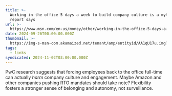 ```yaml
---
title: >-
  Working in the office 5 days a week to build company culture is a myth, PwC
  report says
url: >-
  https://www.msn.com/en-us/money/other/working-in-the-office-5-days-a-week-to-build-company-culture-is-a-myth-pwc-report-says/ar-AA1qU17L
date: 2024-09-26T00:00:00.000Z
thumbnail: >-
  https://img-s-msn-com.akamaized.net/tenant/amp/entityid/AA1qU17u.img?w=2048&h=1365&m=4&q=88
tags:
  - links
syndicated: 2024-11-02T03:00:00.000Z
---
```


PwC research suggests that forcing employees back to the office full-time can actually *harm* company culture and engagement. Maybe Amazon and other companies pushing RTO mandates should take note? Flexibility fosters a stronger sense of belonging and autonomy, not surveillance.

